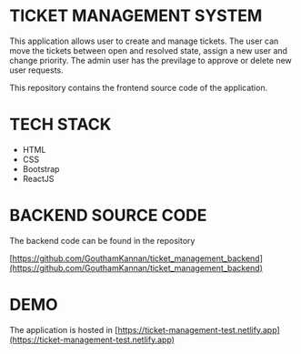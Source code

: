# TICKET MANAGEMENT SYSTEM

This application allows user to create and manage tickets. The user can move the tickets between open and resolved state, assign a new user and change priority. The admin user has the previlage to approve or delete new user requests.

This repository contains the frontend source code of the application.

# TECH STACK

* HTML
* CSS
* Bootstrap
* ReactJS

# BACKEND SOURCE CODE

The backend code can be found in the repository

[https://github.com/GouthamKannan/ticket_management_backend](https://github.com/GouthamKannan/ticket_management_backend)

# DEMO

The application is hosted in [https://ticket-management-test.netlify.app](https://ticket-management-test.netlify.app)
